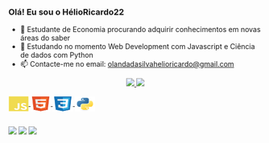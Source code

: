 ### Olá! Eu sou o HélioRicardo22 


- 🔭 Estudante de Economia procurando adquirir conhecimentos em novas áreas do saber
- 🌱 Estudando no momento Web Development com Javascript e Ciência de dados com Python
- 📫 Contacte-me no email: olandadasilvahelioricardo@gmail.com

<div align="center">
  <a href="https://github.com/HelioRicardo22/helioricardo22">
  <img height="140em" src="https://github-readme-stats.vercel.app/api?username=helioricardo22&show_icons=true&theme=dark&include_all_commits=true&count_private=true"/>
  <img height="140em" src="https://github-readme-stats.vercel.app/api/top-langs/?username=helioricardo22&layout=compact&langs_count=7&theme=dark"/>
</div>
  
  <div style="display: inline_block"><br>
  <img align="center" alt="Rafa-Js" height="30" width="40" src="https://raw.githubusercontent.com/devicons/devicon/master/icons/javascript/javascript-plain.svg">
  <img align="center" alt="Rafa-HTML" height="30" width="40" src="https://raw.githubusercontent.com/devicons/devicon/master/icons/html5/html5-original.svg">
  <img align="center" alt="Rafa-CSS" height="30" width="40" src="https://raw.githubusercontent.com/devicons/devicon/master/icons/css3/css3-original.svg">
  <img align="center" alt="Rafa-Python" height="30" width="40" src="https://raw.githubusercontent.com/devicons/devicon/master/icons/python/python-original.svg">

</div>
  
  ##
  
  <div> 
  <a href="https://instagram.com/helio.ricsilv" target="_blank"><img src="https://img.shields.io/badge/-Instagram-%23E4405F?style=for-the-badge&logo=instagram&logoColor=white" target="_blank"></a> 
  <a href = "mailto:olandadasilvahelioricardo@gmail.com"><img src="https://img.shields.io/badge/-Gmail-%23333?style=for-the-badge&logo=gmail&logoColor=white" target="_blank"></a>
  <a href="https://www.linkedin.com/in/hélio-ricardo-olanda-da-silva-a15872223" target="_blank"><img src="https://img.shields.io/badge/-LinkedIn-%230077B5?style=for-the-badge&logo=linkedin&logoColor=white" target="_blank"></a> 
 
</div>
